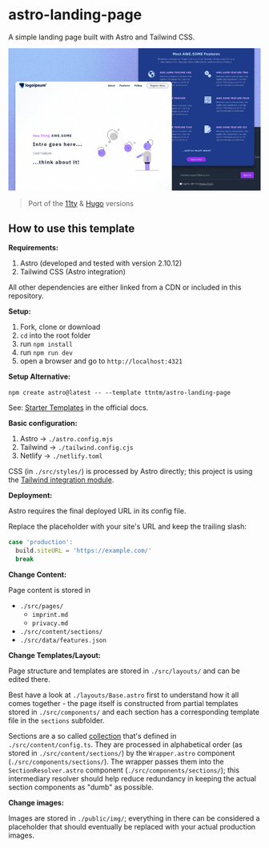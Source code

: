 # astro-landing-page

A simple landing page built with Astro and Tailwind CSS.

[![preview](./preview.png)](https://awesomestro.ttntm.me)

> Port of the [11ty](https://github.com/ttntm/11ty-landing-page) & [Hugo](https://github.com/ttntm/hugo-landing-page) versions

## How to use this template

**Requirements:**

1. Astro (developed and tested with version 2.10.12)
2. Tailwind CSS (Astro integration)

All other dependencies are either linked from a CDN or included in this repository.

**Setup:**

1. Fork, clone or download
2. `cd` into the root folder
3. run `npm install`
4. run `npm run dev`
5. open a browser and go to `http://localhost:4321`

**Setup Alternative:**

`npm create astro@latest -- --template ttntm/astro-landing-page`

See: [Starter Templates](https://docs.astro.build/en/install/auto/#starter-templates) in the official docs.

**Basic configuration:**

1. Astro -> `./astro.config.mjs`
2. Tailwind -> `./tailwind.config.cjs`
3. Netlify -> `./netlify.toml`

CSS (in `./src/styles/`) is processed by Astro directly; this project is using the [Tailwind integration module](https://docs.astro.build/en/guides/integrations-guide/tailwind/).

**Deployment:**

Astro requires the final deployed URL in its config file.

Replace the placeholder with your site's URL and keep the trailing slash:

```js
case 'production':
  build.siteURL = 'https://example.com/'
  break
```

**Change Content:**

Page content is stored in

- `./src/pages/`
  - `imprint.md`
  - `privacy.md`
- `./src/content/sections/`
- `./src/data/features.json`

**Change Templates/Layout:**

Page structure and templates are stored in `./src/layouts/` and can be edited there.

Best have a look at `./layouts/Base.astro` first to understand how it all comes together - the page itself is constructed from partial templates stored in `./src/components/` and each section has a corresponding template file in the `sections` subfolder.

Sections are a so called [collection](https://docs.astro.build/en/guides/content-collections/) that's defined in `./src/content/config.ts`. They are processed in alphabetical order (as stored in `./src/content/sections/`) by the `Wrapper.astro` component (`./src/components/sections/`). The wrapper passes them into the `SectionResolver.astro` component (`./src/components/sections/`); this intermediary resolver should help reduce redundancy in keeping the actual section components as "dumb" as possible.

**Change images:**

Images are stored in `./public/img/`; everything in there can be considered a placeholder that should eventually be replaced with your actual production images.
